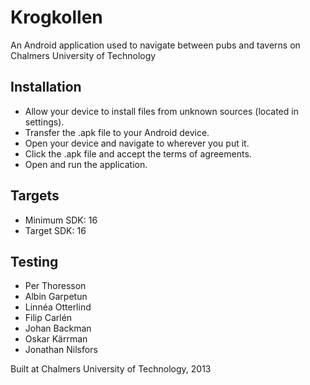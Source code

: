 ﻿Krogkollen 
==========
An Android application used to navigate between pubs and taverns on Chalmers University of Technology

Installation
----------
* Allow your device to install files from unknown sources (located in settings).
* Transfer the .apk file to your Android device. 
* Open your device and navigate to wherever you put it.
* Click the .apk file and accept the terms of agreements.
* Open and run the application.

Targets
----------
* Minimum SDK: 16
* Target SDK: 16

Testing
----------
* Per Thoresson
* Albin Garpetun
* Linnéa Otterlind
* Filip Carlén
* Johan Backman
* Oskar Kärrman
* Jonathan Nilsfors

Built at Chalmers University of Technology, 2013
